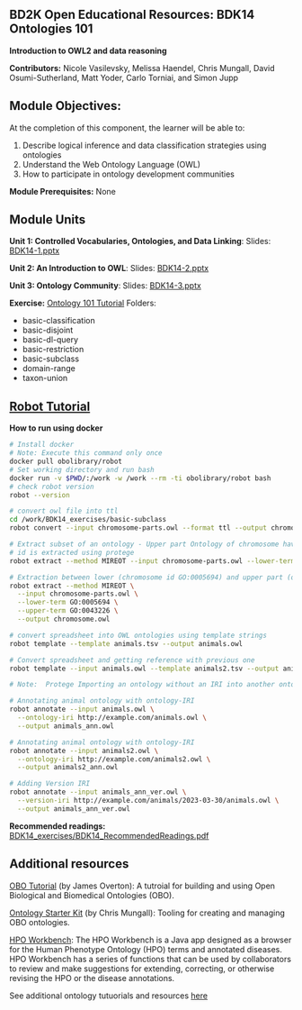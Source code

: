 ## BD2K Open Educational Resources: BDK14 Ontologies 101

**Introduction to OWL2 and data reasoning**

**Contributors:** Nicole Vasilevsky, Melissa Haendel, Chris Mungall, David Osumi-Sutherland, Matt Yoder, Carlo Torniai, and Simon Jupp

## Module Objectives:
At the completion of this component, the learner will be able to:
1. Describe logical inference and data classification strategies using ontologies
2. Understand the Web Ontology Language (OWL)
3. How to participate in ontology development communities

**Module Prerequisites:** None

## Module Units
**Unit 1: Controlled Vocabularies, Ontologies, and Data Linking**: Slides: [BDK14-1.pptx](https://github.com/OHSUBD2K/BDK14-Ontologies-101/blob/master/BDK14-1.pptx)

**Unit 2: An Introduction to OWL**: Slides: [BDK14-2.pptx](https://github.com/OHSUBD2K/BDK14-Ontologies-101/blob/master/BDK14-2.pptx)

**Unit 3: Ontology Community**: Slides: [BDK14-3.pptx](https://github.com/OHSUBD2K/BDK14-Ontologies-101/blob/master/BDK14-3.pptx)

**Exercise:**
[Ontology 101 Tutorial](http://ontology101tutorial.readthedocs.io/en/latest/)
Folders:
- basic-classification
- basic-disjoint
- basic-dl-query
- basic-restriction
- basic-subclass
- domain-range
- taxon-union

## [Robot Tutorial](https://oboacademy.github.io/obook/tutorial/robot-tutorial-1/)

**How to run using docker**
```bash
# Install docker
# Note: Execute this command only once
docker pull obolibrary/robot
# Set working directory and run bash
docker run -v $PWD/:/work -w /work --rm -ti obolibrary/robot bash
# check robot version
robot --version

# convert owl file into ttl
cd /work/BDK14_exercises/basic-subclass
robot convert --input chromosome-parts.owl --format ttl --output chromosome-parts.ttl

# Extract subset of an ontology - Upper part Ontology of chromosome having id GO:0005694
# id is extracted using protege
robot extract --method MIREOT --input chromosome-parts.owl --lower-term GO:0005694 --output chromosome-full.owl

# Extraction between lower (chromosome id GO:0005694) and upper part (organelle id GO:0043226)
robot extract --method MIREOT \
  --input chromosome-parts.owl \
  --lower-term GO:0005694 \
  --upper-term GO:0043226 \
  --output chromosome.owl

# convert spreadsheet into OWL ontologies using template strings
robot template --template animals.tsv --output animals.owl

# Convert spreadsheet and getting reference with previous one
robot template --input animals.owl --template animals2.tsv --output animals2.owl

# Note:  Protege Importing an ontology without an IRI into another ontology without an IRI can cause some problems

# Annotating animal ontology with ontology-IRI
robot annotate --input animals.owl \
  --ontology-iri http://example.com/animals.owl \
  --output animals_ann.owl

# Annotating animal ontology with ontology-IRI
robot annotate --input animals2.owl \
  --ontology-iri http://example.com/animals2.owl \
  --output animals2_ann.owl

# Adding Version IRI
robot annotate --input animals_ann_ver.owl \
  --version-iri http://example.com/animals/2023-03-30/animals.owl \
  --output animals_ann_ver.owl
```



**Recommended readings:**
[BDK14_exercises/BDK14_RecommendedReadings.pdf](https://github.com/OHSUBD2K/BDK14-Ontologies-101/blob/master/BDK14_exercises/BDK14_RecommendedReadings.pdf)

## Additional resources

[OBO Tutorial](https://github.com/jamesaoverton/obo-tutorial) (by James Overton): A tutroial for building and using Open Biological and Biomedical Ontologies (OBO).

[Ontology Starter Kit](https://github.com/INCATools/ontology-starter-kit) (by Chris Mungall): Tooling for creating and managing OBO ontologies.

[HPO Workbench](http://hpo-workbench.readthedocs.io/en/latest/): The HPO Workbench is a Java app designed as a browser for the Human Phenotype Ontology (HPO) terms and annotated diseases. HPO Workbench has a series of functions that can be used by collaborators to review and make suggestions for extending, correcting, or otherwise revising the HPO or the disease annotations.

See additional ontology tutuorials and resources [here](https://tislab.org/ontologyResources.html)
